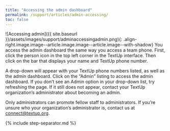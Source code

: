 ```yaml
---
title: "Accessing the admin dashboard"
permalink: /support/articles/admin-accessing/
toc: false
---
```


![Accessing admin]({{ site.baseurl }}/assets/images/support/adminaccessingadmin.png){: .align-right.image.image--article.image.image--article.image--with-shadow} You access the admin dashboard the same way you access a team phone. First, click the person icon in the top left corner in the TextUp interface. Then click on the bar that displays your name and TextUp phone number.

A drop-down will appear with your TextUp phone numbers listed, as well as the admin dashboard. Click on the “Admin” listing to access the admin dashboard. If you don’t see an Admin option in your drop-down list, try refreshing the page. If it still does not appear, contact your TextUp organization’s administrator about becoming an admin.

Only administrators can promote fellow staff to administrators. If you’re unsure who your organization’s administrator is, contact us at [connect@textup.org](mailto:connect@textup.org).

{% include step-separator.md %}
